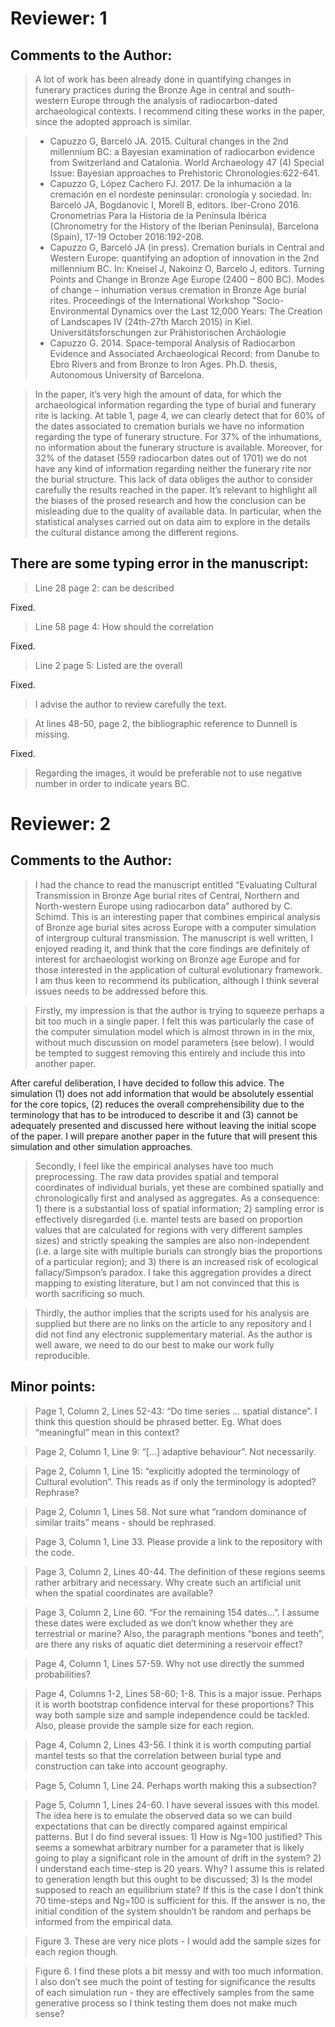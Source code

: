 # Reviewer: 1

## Comments to the Author:

> A lot of work has been already done in quantifying changes in funerary practices during the Bronze Age in central and south-western Europe through the analysis of radiocarbon-dated archaeological contexts. I recommend citing these works in the paper, since the adopted approach is similar.

> -	Capuzzo G, Barceló JA. 2015. Cultural changes in the 2nd millennium BC:  a Bayesian examination of radiocarbon evidence from Switzerland and Catalonia. World Archaeology 47 (4) Special Issue: Bayesian approaches to Prehistoric Chronologies:622-641.
> -	Capuzzo G, López Cachero FJ. 2017. De la inhumación a la cremación en el nordeste peninsular: cronología y sociedad. In: Barceló JA, Bogdanovic I, Morell B, editors. Iber-Crono 2016. Cronometrías Para la Historia de la Península Ibérica (Chronometry for the History of the Iberian Peninsula), Barcelona (Spain), 17-19 October 2016:192-208.
> -	Capuzzo G, Barceló JA (in press). Cremation burials in Central and Western Europe: quantifying an adoption of innovation in the 2nd millennium BC. In: Kneisel J, Nakoinz O, Barcelo J, editors. Turning Points and Change in Bronze Age Europe (2400 – 800 BC). Modes of change – inhumation versus cremation in Bronze Age burial rites. Proceedings of the International Workshop "Socio-Environmental Dynamics over the Last 12,000 Years: The Creation of Landscapes IV (24th-27th March 2015) in Kiel. Universitätsforschungen zur Prähistorischen Archäologie 
> -	Capuzzo G. 2014. Space-temporal Analysis of Radiocarbon Evidence and Associated Archaeological Record: from Danube to Ebro Rivers and from Bronze to Iron Ages. Ph.D. thesis, Autonomous University of Barcelona.

> In the paper, it’s very high the amount of data, for which the archaeological information regarding the type of burial and funerary rite is lacking. At table 1, page 4, we can clearly detect that for 60% of the dates associated to cremation burials we have no information regarding the type of funerary structure. For 37% of the inhumations, no information about the funerary structure is available. Moreover, for 32% of the dataset (559 radiocarbon dates out of 1701) we do not have any kind of information regarding neither the funerary rite nor the burial structure. This lack of data obliges the author to consider carefully the results reached in the paper. It’s relevant to highlight all the biases of the prosed research and how the conclusion can be misleading due to the quality of available data. In particular, when the statistical analyses carried out on data aim to explore in the details the cultural distance among the different regions.

## There are some typing error in the manuscript:

> Line 28 page 2: can be described

Fixed.

> Line 58 page 4: How should the correlation

Fixed.

> Line 2 page 5: Listed are the overall

Fixed.

> I advise the author to review carefully the text.

> At lines 48-50, page 2, the bibliographic reference to Dunnell is missing.

Fixed.

> Regarding the images, it would be preferable not to use negative number in order to indicate years BC.

# Reviewer: 2

## Comments to the Author:

> I had the chance to read the manuscript entitled “Evaluating Cultural Transmission in Bronze Age burial rites of Central, Northern and North-western Europe using radiocarbon data” authored by C. Schimd. This is an interesting paper that combines empirical analysis of Bronze age burial sites across Europe with a computer simulation of intergroup cultural transmission. The manuscript is well written, I enjoyed reading it, and think that the core findings are definitely of interest for archaeologist working on Bronze age Europe and for those interested in the application of cultural evolutionary framework. I am thus keen to recommend its publication, although I think several issues needs to be addressed before this. 

> Firstly, my impression is that the author is trying to squeeze perhaps a bit too much in a single paper. I felt this was particularly the case of the computer simulation model which is almost thrown in in the mix, without much discussion on model parameters (see below). I would be tempted to suggest removing this entirely and include this into another paper. 

After careful deliberation, I have decided to follow this advice. The simulation (1) does not add information that would be absolutely essential for the core topics, (2) reduces the overall comprehensibility due to the terminology that has to be introduced to describe it and (3) cannot be adequately presented and discussed here without leaving the initial scope of the paper. I will prepare another paper in the future that will present this simulation and other simulation approaches.  
 
> Secondly, I feel like the empirical analyses have too much preprocessing. The raw data provides spatial and temporal coordinates of individual burials, yet these are combined spatially and chronologically first and analysed as aggregates. As a consequence: 1) there is a substantial loss of spatial information; 2) sampling error is effectively disregarded (i.e. mantel tests are based on proportion values that are calculated for regions with very different samples sizes) and strictly speaking the samples are also non-independent (i.e. a large site with multiple burials can strongly bias the proportions of a particular region); and 3) there is an increased risk of ecological fallacy/Simpson’s paradox. I take this aggregation provides a direct mapping to existing literature, but I am not convinced that this is worth sacrificing so much.

> Thirdly, the author implies that the scripts used for his analysis are supplied but there are no links on the article to any repository and I did not find any electronic supplementary material. As the author is well aware, we need to do our best to make our work fully reproducible. 

## Minor points:

> Page 1, Column 2, Lines 52-43: “Do time series ... spatial distance”. I think this question should be phrased better. Eg. What  does “meaningful” mean in this context? 

> Page 2, Column 1, Line 9: “[...] adaptive behaviour”. Not necessarily.

> Page 2, Column 1, Line 15: “explicitly adopted the terminology of Cultural evolution”. This reads as if only the terminology is adopted? Rephrase?
 
> Page 2, Column 1, Lines 58. Not sure what “random dominance of similar traits” means - should be rephrased. 

> Page 3, Column 1, Line 33. Please provide a link to the repository with the code.

> Page 3, Column 2, Lines 40-44. The definition of these regions seems rather arbitrary and necessary. Why create such an artificial unit when the spatial coordinates are available?

> Page 3, Column 2, Line 60. “For the remaining 154 dates...”. I assume these dates were excluded as we don’t know whether they are terrestrial or marine?  Also, the paragraph mentions “bones and teeth”, are there any risks of aquatic diet determining a reservoir effect?

> Page 4, Column 1, Lines 57-59. Why not use directly the summed probabilities?

> Page 4, Columns 1-2, Lines 58-60; 1-8. This is a major issue. Perhaps it is worth bootstrap confidence interval for these proportions? This way both sample size and sample independence could be tackled. Also, please provide the sample size for each region.

> Page 4, Column 2, Lines 43-56. I think it is worth computing partial mantel tests so that the correlation between burial type and construction can take into account geography.

> Page 5, Column 1, Line 24. Perhaps worth making this a subsection?

> Page 5, Column 1, Lines 24-60. I have several issues with this model. The idea here is to emulate the observed data so we can build expectations that can be directly compared against empirical patterns. But I do find several issues: 1) How is Ng=100 justified? This seems a somewhat arbitrary number for a parameter that is likely going to play a significant role in the amount of drift in the system? 2) I understand each time-step is 20 years. Why? I assume this is related to generation length but this ought to be discussed; 3) Is the model supposed to reach an equilibrium state? If this is the case I don’t think 70 time-steps and Ng=100 is sufficient for this. If the answer is no, the initial condition of the system shouldn’t be random and perhaps be informed from the empirical data. 

> Figure 3. These are very nice plots - I would add the sample sizes for each region though.

> Figure 6. I find these plots a bit messy and with too much information. I also don’t see much the point of testing for significance the results of each simulation run - they are effectively samples from the same generative process so I think testing them does not make much sense?


